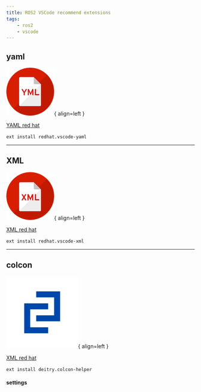 ```yaml
---
title: ROS2 VSCode recommend extensions 
tags:
    - ros2
    - vscode
---
```


## yaml

![](images/yaml.png){ align=left }

[YAML red hat](https://marketplace.visualstudio.com/items?itemName=redhat.vscode-yaml)

```
ext install redhat.vscode-yaml
```

---

## XML

![](images/xml.png){ align=left }

[XML red hat](https://marketplace.visualstudio.com/items?itemName=redhat.vscode-xml)

```
ext install redhat.vscode-xml
```

---

## colcon

![](images/colcon.png){ align=left }

[XML red hat](https://marketplace.visualstudio.com/items?itemName=deitry.colcon-helper)

```
ext install deitry.colcon-helper
```

#### settings
```

```